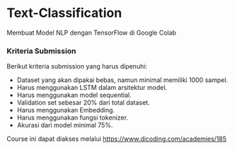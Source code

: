 # Text-Classification
Membuat Model NLP dengan TensorFlow di Google Colab

### Kriteria Submission
Berikut kriteria submission yang harus  dipenuhi:

* Dataset yang akan dipakai bebas, namun minimal memiliki 1000 sampel.
* Harus menggunakan LSTM dalam arsitektur model.
* Harus menggunakan model sequential.
* Validation set sebesar 20% dari total dataset.
* Harus menggunakan Embedding.
* Harus menggunakan fungsi tokenizer.
* Akurasi dari model minimal 75%.

Course ini dapat diakses melalui https://www.dicoding.com/academies/185
